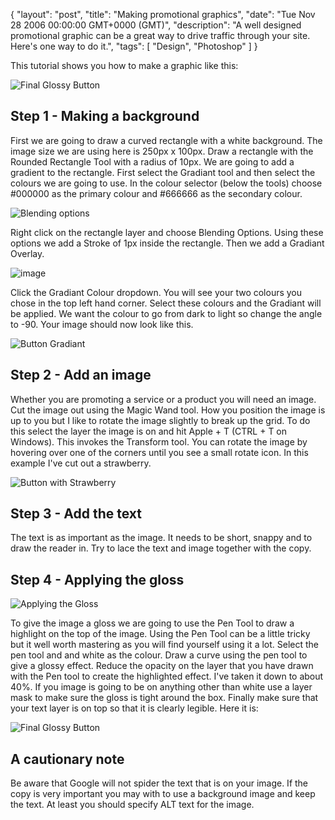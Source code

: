{
  "layout": "post",
  "title": "Making promotional graphics",
  "date": "Tue Nov 28 2006 00:00:00 GMT+0000 (GMT)",
  "description": "A well designed promotional graphic can be a great way to drive traffic through your site. Here's one way to do it.",
  "tags": [
    "Design",
    "Photoshop"
  ]
}

This tutorial shows you how to make a graphic like this:

![Final Glossy Button][1] 

## Step 1 - Making a background

First we are going to draw a curved rectangle with a white background. The image size we are using here is 250px x 100px. Draw a rectangle with the Rounded Rectangle Tool with a radius of 10px. We are going to add a gradient to the rectangle. First select the Gradiant tool and then select the colours we are going to use. In the colour selector (below the tools) choose #000000 as the primary colour and #666666 as the secondary colour. 

![Blending options][2] 

Right click on the rectangle layer and choose Blending Options. Using these options we add a Stroke of 1px inside the rectangle. Then we add a Gradiant Overlay.

![image][3] 

Click the Gradiant Colour dropdown. You will see your two colours you chose in the top left hand corner. Select these colours and the Gradiant will be applied. We want the colour to go from dark to light so change the angle to -90. Your image should now look like this. 

![Button Gradiant][4] 

## Step 2 - Add an image

Whether you are promoting a service or a product you will need an image. Cut the image out using the Magic Wand tool. How you position the image is up to you but I like to rotate the image slightly to break up the grid. To do this select the layer the image is on and hit Apple + T (CTRL + T on Windows). This invokes the Transform tool. You can rotate the image by hovering over one of the corners until you see a small rotate icon. In this example I've cut out a strawberry.

![Button with Strawberry][5] 

## Step 3 - Add the text

The text is as important as the image. It needs to be short, snappy and to draw the reader in. Try to lace the text and image together with the copy.

## Step 4 - Applying the gloss

![Applying the Gloss][6] 

To give the image a gloss we are going to use the Pen Tool to draw a highlight on the top of the image. Using the Pen Tool can be a little tricky but it well worth mastering as you will find yourself using it a lot. Select the pen tool and and white as the colour. Draw a curve using the pen tool to give a glossy effect. Reduce the opacity on the layer that you have drawn with the Pen tool to create the highlighted effect. I've taken it down to about 40%. If you image is going to be on anything other than white use a layer mask to make sure the gloss is tight around the box. Finally make sure that your text layer is on top so that it is clearly legible. Here it is:

![Final Glossy Button][1] 

## A cautionary note

Be aware that Google will not spider the text that is on your image. If the copy is very important you may with to use a background image and keep the text. At least you should specify ALT text for the image.

 [1]: http://shapeshed.com/images/articles/glossy_button_final.jpg 
 [2]: http://shapeshed.com/images/articles/blending.jpg 
 [3]: http://shapeshed.com/images/articles/gradiant.jpg
 [4]: http://shapeshed.com/images/articles/button_gradiant.jpg 
 [5]: http://shapeshed.com/images/articles/strawberry.jpg
 [6]: http://shapeshed.com/images/articles/gloss.jpg 
